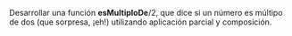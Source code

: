 ﻿Desarrollar una función **esMultiploDe**/2, que dice si un número es múltipo de dos (que sorpresa, ¡eh!) utilizando aplicación parcial y composición.
